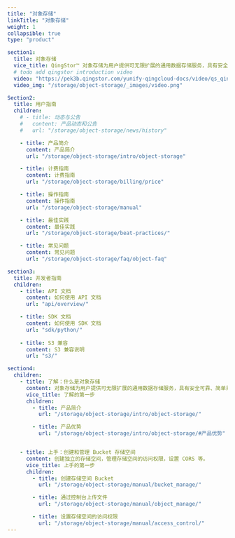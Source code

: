 ```yaml
---
title: "对象存储"
linkTitle: "对象存储"
weight: 1
collapsible: true
type: "product"

section1:
  title: 对象存储
  vice_title: QingStor™ 对象存储为用户提供可无限扩展的通用数据存储服务，具有安全可靠、简单易用、高性能、低成本等特点。
  # todo add qingstor introduction video
  video: "https://pek3b.qingstor.com/yunify-qingcloud-docs/video/qs_qingcloud_bucket.mp4"
  video_img: "/storage/object-storage/_images/video.png"

Section2:
  title: 用户指南
  children:
    # - title: 动态与公告
    #   content: 产品动态和公告
    #   url: "/storage/object-storage/news/history"

    - title: 产品简介
      content: 产品简介
      url: "/storage/object-storage/intro/object-storage"

    - title: 计费指南
      content: 计费指南
      url: "/storage/object-storage/billing/price"

    - title: 操作指南
      content: 操作指南
      url: "/storage/object-storage/manual"

    - title: 最佳实践
      content: 最佳实践
      url: "/storage/object-storage/beat-practices/"

    - title: 常见问题
      content: 常见问题
      url: "/storage/object-storage/faq/object-faq"

section3:
  title: 开发者指南
  children:
    - title: API 文档
      content: 如何使用 API 文档
      url: "api/overview/"

    - title: SDK 文档
      content: 如何使用 SDK 文档
      url: "sdk/python/"
      
    - title: S3 兼容
      content: S3 兼容说明
      url: "s3/"

section4:
  children:
    - title: 了解：什么是对象存储
      content: 对象存储为用户提供可无限扩展的通用数据存储服务，具有安全可靠、简单易用、高性能、低成本等特点。
      vice_title: 了解的第一步
      children:
        - title: 产品简介
          url: "/storage/object-storage/intro/object-storage/"

        - title: 产品优势
          url: "/storage/object-storage/intro/object-storage/#产品优势"


    - title: 上手：创建和管理 Bucket 存储空间
      content: 创建独立的存储空间，管理存储空间的访问权限，设置 CORS 等。
      vice_title: 上手的第一步
      children:
        - title: 创建存储空间 Bucket
          url: "/storage/object-storage/manual/bucket_manage/"

        - title: 通过控制台上传文件
          url: "/storage/object-storage/manual/object_manage/"

        - title: 设置存储空间的访问权限
          url: "/storage/object-storage/manual/access_control/"
---
```



<!-- type: "product" 这个参数表明这是一个产品index页面 -->
<!-- section1 为产品index页面 主标题 副标题 video  video_img为视频图片  -->
<!-- section2 为产品index页面 第一个大块的用户文档配置  -->
<!-- section3 为产品index页面 第二个大块的开发者文档配置  -->
<!-- section4 为产品index页面 第三个大块的学习路径配置  -->

